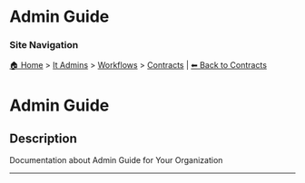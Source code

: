 <!-- description: Documentation about Admin Guide for Your Organization. -->

# Admin Guide

### Site Navigation
[🏠 Home](../../../README.md) > [It Admins](../../README.md) > [Workflows](../README.md) > [Contracts](README.md) | [⬅ Back to Contracts](../README.md)

# Admin Guide

## Description
Documentation about Admin Guide for Your Organization

---